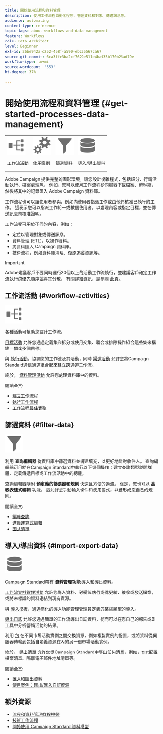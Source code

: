 ```yaml
---
title: 開始使用流程和資料管理
description: 使用工作流程自動化程序、管理資料和對象、傳送訊息等。
audience: automating
content-type: reference
topic-tags: about-workflows-and-data-management
feature: Workflows
role: Data Architect
level: Beginner
exl-id: 26be942a-c252-458f-a590-eb235567ca67
source-git-commit: 6ca3ffe3ba2cf7629e511e4ba035b170b25ad79e
workflow-type: tm+mt
source-wordcount: '553'
ht-degree: 37%

---
```


# 開始使用流程和資料管理 {#get-started-processes-data-management}

<table>
<tr>
<td><img src="assets/do-not-localize/icon_workflows.svg" width="60px"><p><a href="#workflow-activities">工作流活動</a></p></td><td><img src="assets/do-not-localize/icon_activities.svg" width="60px"><p><a href="../../automating/using/workflow-created-query-with-complement.md">使用案例</a></p></td><td><img src="assets/do-not-localize/icon_filter.svg" width="60px"><p><a href="#filter-data">篩選資料</a></p></td>
<td><img src="assets/do-not-localize/icon_manage.svg" width="60px"><p><a href="#import-export-data">導入/導出資料</a></p></td></tr>
</table>

Adobe Campaign 提供完整的圖形環境，讓您設計複雜程式，包括細分、行銷活動執行、檔案處理等。 例如，您可以使用工作流程從伺服器下載檔案、解壓縮，然後將其中的記錄匯入 Adobe Campaign 資料庫。

工作流程也可以讓使用者參與，例如向使用者指派工作或由他們核准已執行的工作。 這表示您可以指派工作給一或數個使用者，以處理內容或指定目標，並在傳送訊息前核准證明。

工作流程可用於不同的內容，例如：

* 定位以管理對象或傳送訊息。
* 資料管理 (ETL)，以操作資料。
* 將資料匯入 Campaign 資料庫。
* 技術流程，例如資料庫清理、復原追蹤資訊等。

>[!IMPORTANT]
>
> Adobe建議客戶不要同時運行20個以上的活動工作流執行，並建議客戶確定工作流執行的優先順序並將其分散。 有關詳細資訊，請參閱 [此頁](../../automating/using/best-practices-workflows.md)。

## 工作流活動 {#workflow-activities}

<img src="assets/do-not-localize/icon_workflows.svg" width="60px">

各種活動可幫助您設計工作流。

[目標活動](../../automating/using/about-targeting-activities.md) 允許您通過定義集和拆分或使用交集、聯合或排除操作組合這些集來構建一個或多個目標。

與 [執行活動](../../automating/using/about-execution-activities.md)，協調您的工作流及其活動，同時 [渠道活動](../../automating/using/about-channel-activities.md) 允許您將Campaign Standard通信通道組合起來建立跨通道工作流。

終於， [資料管理活動](../../automating/using/about-data-management-activities.md) 允許您處理資料庫中的資料。

閱讀全文:

* [建立工作流程](../../automating/using/building-a-workflow.md)
* [執行工作流程](../../automating/using/about-workflow-execution.md)
* [工作流程最佳實務](../../automating/using/best-practices-workflows.md)

## 篩選資料 {#filter-data}

<img src="assets/do-not-localize/icon_filter.svg" width="60px">

利用 **查詢編輯器** 從資料庫中篩選資料並構建填充，以更好地針對收件人。 查詢編輯器可用於在Campaign Standard中執行以下幾個操作：建立查詢類型訪問群體、定義傳遞目標或工作流活動中的總體。

查詢編輯器隨附 **預定義的篩選器和規則** 快速且方便的過濾。 但是，您也可以 **高級表達式編輯** 功能。 這允許您手動輸入條件和使用函式，以便形成您自己的規則。

閱讀全文:

* [編輯查詢](../../automating/using/editing-queries.md)
* [進階運算式編輯](../../automating/using/advanced-expression-editing.md)
* [函式清單](../../automating/using/list-of-functions.md)

## 導入/導出資料 {#import-export-data}

<img src="assets/do-not-localize/icon_manage.svg" width="60px">

Campaign Standard帶有 **資料管理功能** 導入和導出資料。

[工作流資料管理活動](../../automating/using/about-data-management-activities.md) 允許您導入資料、對欄位執行成批更新、接收或發送檔案，或將未標識的資料連結到現有資源。

與 [導入模板](../../automating/using/importing-data-with-import-templates.md)，通過簡化的導入功能管理管理員定義的某些類型的導入。

[導出日誌](../../automating/using/exporting-logs.md) 允許您通過簡單的工作流導出日誌資料，從而可以在您自己的報告或BI工具中分析營銷活動的結果。

利用 [包](../../automating/using/managing-packages.md) 在不同市場活動實例之間交換資源，例如複製實例的配置，或將資料從伺服器傳輸到包括自定義資源在內的另一個市場活動實例。

終於， [導出清單](../../automating/using/exporting-lists.md) 允許您從Campaign Standard中導出任何清單，例如，test配置檔案清單、隔離電子郵件地址清單等。

閱讀全文:

* [匯入和匯出資料](../../automating/using/about-data-import-and-export.md)
* [使用案例：匯出/匯入自訂資源](../../automating/using/exporting-importing-custom-resources.md)

## 額外資源

* [流程和資料管理教程視頻](https://experienceleague.adobe.com/docs/campaign-standard-learn/tutorials/managing-processes-and-data/creating-a-workflow.html?lang=zh-Hant)
* [技術工作流程](../../administration/using/technical-workflows.md)
* [開始使用 Campaign Standard 資料模型](../../developing/using/get-started-data-model.md)
